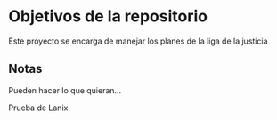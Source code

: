 # Objetivos de la repositorio

Este proyecto se encarga de manejar los planes de la liga de la justicia


## Notas
Pueden hacer lo que quieran...


Prueba de Lanix
